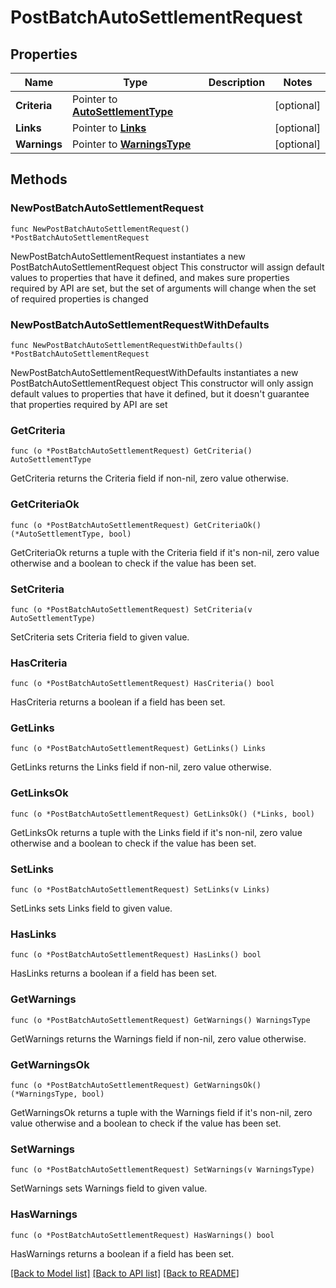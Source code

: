 # PostBatchAutoSettlementRequest

## Properties

Name | Type | Description | Notes
------------ | ------------- | ------------- | -------------
**Criteria** | Pointer to [**AutoSettlementType**](AutoSettlementType.md) |  | [optional] 
**Links** | Pointer to [**Links**](Links.md) |  | [optional] 
**Warnings** | Pointer to [**WarningsType**](WarningsType.md) |  | [optional] 

## Methods

### NewPostBatchAutoSettlementRequest

`func NewPostBatchAutoSettlementRequest() *PostBatchAutoSettlementRequest`

NewPostBatchAutoSettlementRequest instantiates a new PostBatchAutoSettlementRequest object
This constructor will assign default values to properties that have it defined,
and makes sure properties required by API are set, but the set of arguments
will change when the set of required properties is changed

### NewPostBatchAutoSettlementRequestWithDefaults

`func NewPostBatchAutoSettlementRequestWithDefaults() *PostBatchAutoSettlementRequest`

NewPostBatchAutoSettlementRequestWithDefaults instantiates a new PostBatchAutoSettlementRequest object
This constructor will only assign default values to properties that have it defined,
but it doesn't guarantee that properties required by API are set

### GetCriteria

`func (o *PostBatchAutoSettlementRequest) GetCriteria() AutoSettlementType`

GetCriteria returns the Criteria field if non-nil, zero value otherwise.

### GetCriteriaOk

`func (o *PostBatchAutoSettlementRequest) GetCriteriaOk() (*AutoSettlementType, bool)`

GetCriteriaOk returns a tuple with the Criteria field if it's non-nil, zero value otherwise
and a boolean to check if the value has been set.

### SetCriteria

`func (o *PostBatchAutoSettlementRequest) SetCriteria(v AutoSettlementType)`

SetCriteria sets Criteria field to given value.

### HasCriteria

`func (o *PostBatchAutoSettlementRequest) HasCriteria() bool`

HasCriteria returns a boolean if a field has been set.

### GetLinks

`func (o *PostBatchAutoSettlementRequest) GetLinks() Links`

GetLinks returns the Links field if non-nil, zero value otherwise.

### GetLinksOk

`func (o *PostBatchAutoSettlementRequest) GetLinksOk() (*Links, bool)`

GetLinksOk returns a tuple with the Links field if it's non-nil, zero value otherwise
and a boolean to check if the value has been set.

### SetLinks

`func (o *PostBatchAutoSettlementRequest) SetLinks(v Links)`

SetLinks sets Links field to given value.

### HasLinks

`func (o *PostBatchAutoSettlementRequest) HasLinks() bool`

HasLinks returns a boolean if a field has been set.

### GetWarnings

`func (o *PostBatchAutoSettlementRequest) GetWarnings() WarningsType`

GetWarnings returns the Warnings field if non-nil, zero value otherwise.

### GetWarningsOk

`func (o *PostBatchAutoSettlementRequest) GetWarningsOk() (*WarningsType, bool)`

GetWarningsOk returns a tuple with the Warnings field if it's non-nil, zero value otherwise
and a boolean to check if the value has been set.

### SetWarnings

`func (o *PostBatchAutoSettlementRequest) SetWarnings(v WarningsType)`

SetWarnings sets Warnings field to given value.

### HasWarnings

`func (o *PostBatchAutoSettlementRequest) HasWarnings() bool`

HasWarnings returns a boolean if a field has been set.


[[Back to Model list]](../README.md#documentation-for-models) [[Back to API list]](../README.md#documentation-for-api-endpoints) [[Back to README]](../README.md)


